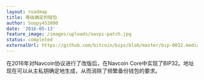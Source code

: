 ```yaml
---
layout: roadmap
title: 等级确定的钱包
author: Soopy452000
date: '2016-05-13'
feature_image: /images/uploads/navpi-patch.jpg
status: completed
externalUrl: https://github.com/bitcoin/bips/blob/master/bip-0032.mediawiki
---
```


在2016年对Navcoin协议进行了改版后，在Navcoin Core中实现了BIP32。地址现在可以从主私钥确定地生成，从而消除了频繁备份钱包的要求。

